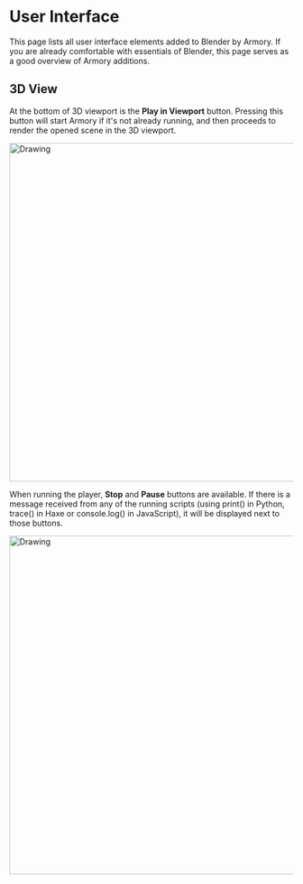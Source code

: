 # User Interface

This page lists all user interface elements added to Blender by Armory. If you are already comfortable with essentials of Blender, this page serves as a good overview of Armory additions.

## 3D View

At the bottom of 3D viewport is the **Play in Viewport** button. Pressing this button will start Armory if it's not already running, and then proceeds to render the opened scene in the 3D viewport.

<img src="img/start0.jpg" alt="Drawing" style="width: 600px;"/>

When running the player, **Stop** and **Pause** buttons are available. If there is a message received from any of the running scripts (using print() in Python, trace() in Haxe or console.log() in JavaScript), it will be displayed next to those buttons.

<img src="img/start1.jpg" alt="Drawing" style="width: 600px;"/>
